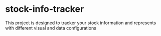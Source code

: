 # stock-info-tracker
This project is designed to tracker your stock information and represents with different visual and data configurations
